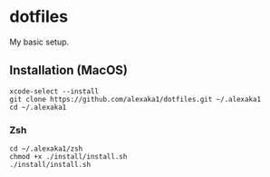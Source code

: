 # dotfiles

My basic setup.

## Installation (MacOS)

```shell
xcode-select --install
git clone https://github.com/alexaka1/dotfiles.git ~/.alexaka1
cd ~/.alexaka1
```
### Zsh
```shell
cd ~/.alexaka1/zsh
chmod +x ./install/install.sh
./install/install.sh
```
